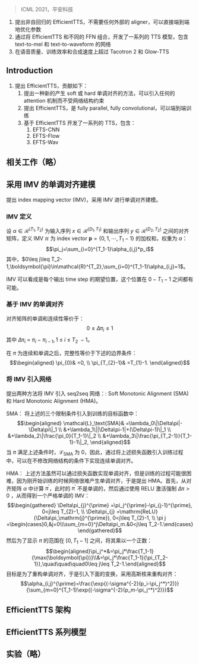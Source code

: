 > ICML 2021，平安科技

1. 提出非自回归的 EfficientTTS，不需要任何外部的 aligner，可以直接端到端地优化参数
2. 通过将 EfficientTTS 和不同的 FFN 组合，开发了一系列的 TTS 模型，包含 text-to-mel 和 text-to-waveform 的网络
3. 在语音质量、训练效率和合成速度上超过 Tacotron 2 和  Glow-TTS

## Introduction

1. 提出 EfficientTTS，贡献如下：
	1. 提出一种新的产生 soft 或 hard 单调对齐的方法，可以引入任何的 attention 机制而不受网络结构约束
	2. 提出 EfficientTTS，是 fully parallel, fully convolutional，可以端到端训练
	3. 基于 EfficientTTS 开发了一系列的 TTS，包含：
		1. EFTS-CNN
		2. EFTS-Flow
		3. EFTS-Wav

## 相关工作（略）

## 采用 IMV 的单调对齐建模

提出 index mapping vector (IMV)，采用 IMV 进行单调对齐建模。

### IMV 定义

设 $\alpha\in\mathcal{R}^{(T_{1},T_{2})}$ 为输入序列 $x\in\mathcal{R}^{(D_1,T_1)}$ 和输出序列 $y\in\mathcal{R}^{(D_2,{T}_2)}$ 之间的对齐矩阵，定义 IMV $\mathbb{\pi}$ 为 index vector $\boldsymbol{p}=\{0,1,\cdots,T_1-1\}$ 的加权和，权重为 $\alpha$：
$$\pi_j=\sum_{i=0}^{T_1-1}\alpha_{i,j}*p_i$$ 其中，$0\leq j\leq T_2-1,\boldsymbol{\pi}\in\mathcal{R}^{T_2},\sum_{i=0}^{T_1-1}\alpha_{i,j}=1$。

IMV 可以看成是每个输出 time step 的期望位置，这个位置在 $0-T_1-1$ 之间都有可能。

### 基于 IMV 的单调对齐

对齐矩阵的单调和连续性等价于：
$$0\leq\Delta\pi_i\leq1$$
其中 $\Delta\pi_i\:=\:\pi_i\:-\:\pi_{i-1},1\:\leq\:i\:\leq\:T_2\:-1$。

在 $\pi$ 为连续和单调之后，完整性等价于下述的边界条件：
$$\begin{aligned}
\pi_{0}& =0,  \\
\pi_{T_{2}-1}& =T_{1}-1. 
\end{aligned}$$
### 将 IMV 引入网络

提出两种方法将 IMV 引入 seq2seq 网络：: Soft Monotonic Alignment (SMA) 和 Hard Monotonic Alignment (HMA)。

SMA：
将上述的三个限制条件引入到训练的目标函数中：
$$\begin{aligned}
\mathcal{L}_\text{SMA}& =\lambda_0\|\Delta\pi|-\Delta\pi\|_1  \\
&+\lambda_1\||\Delta\pi-1|+(\Delta\pi-1)\|_1 \\
&+\lambda_2\|\frac{\pi_0}{T_1-1}\|_2 \\
&+\lambda_3\|\frac{\pi_{T_2-1}}{T_1-1}-1\|_2,
\end{aligned}$$
当 $\pi$ 满足上述条件时，$\mathcal{L}_\text{SMA}$ 为 0，因此，通过将上述损失函数引入训练过程中，可以在不修改网络结构的条件下实现连续单调对齐。

HMA：
上述方法虽然可以通过损失函数实现单调对齐，但是训练的过程可能很困难，因为刚开始训练的时候网络很难产生单调对齐，于是提出 HMA。首先，从对齐矩阵 $\alpha$ 中计算 $\pi^\prime$，此时的 $\pi^\prime$ 不是单调的，然后通过使用 RELU 激活强制 $\Delta \pi>0$ ，从而得到一个严格单调的 IMV：
$$\begin{gathered}
\Delta\pi_{j}^{\prime} =\pi_j^{\prime}-\pi_{j-1}^{\prime}, 0<j\leq T_{2}-1, \\
\Delta\pi_{j} =\mathrm{ReLU}(\Delta\pi_\mathrm{j}^{\prime}), 0<j\leq T_{2}-1, \\
\pi j =\begin{cases}0,&j=0\\\sum_{m=0}^j\Delta\pi_m.&0<j\leq T_2-1.\end{cases} 
\end{gathered}$$
然后为了显示 $\pi$ 的范围在 $[0,T_1-1]$ 之间，将其乘以一个正数：
$$\begin{aligned}\pi_j^*&=\pi_j*\frac{T_1-1}{\max(\boldsymbol{\pi})}\\&=\pi_j*\frac{T_1-1}{\pi_{T_2-1}},\quad\quad\quad0\leq j\leq T_2-1.\end{aligned}$$
目标是为了重构单调对齐，于是引入下面的变换，采用高斯核来重构对齐：
$$\alpha_{i,j}^{\prime}=\frac{\exp{(-\sigma^{-2}(p_i-\pi_j^*)^2)}}{\sum_{m=0}^{T_1-1}\exp{(-\sigma^{-2}(p_m-\pi_j^*)^2)}}$$


## EfficientTTS 架构

## EfficientTTS 系列模型

## 实验（略）